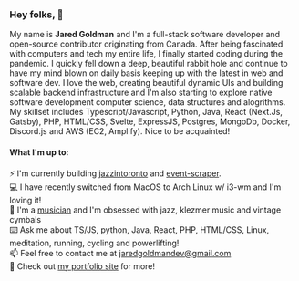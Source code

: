 ### Hey folks, :wave:

My name is **Jared Goldman** and I'm a full-stack software developer and open-source contributor originating from Canada. After being fascinated with computers and tech my entire life, I finally started coding during the pandemic. I quickly fell down a deep, beautiful rabbit hole and continue to have my mind blown on daily basis keeping up with the latest in web and software dev. I love the web, creating beautiful dynamic UIs and building scalable backend infrastructure and
I'm also starting to explore native software development computer science, data structures and alogrithms. My skillset includes Typescript/Javascript, Python, Java, React (Next.Js, Gatsby), PHP, HTML/CSS, Svelte, ExpressJS, Postgres, MongoDb, Docker, Discord.js and AWS (EC2, Amplify). Nice to be acquainted!

#### What I'm up to:

:zap: I'm currently building [jazzintoronto](https://jazzintoronto.ca) and [event-scraper](https://github.com/jaredgoldman/event-scraper).  
:computer: I have recently switched from MacOS to Arch Linux w/ i3-wm and I'm loving it!   
:drum: I'm a [musician](https://jared-goldman-music.netlify.app/) and I'm obsessed with jazz, klezmer music and vintage cymbals   
:keyboard: Ask me about TS/JS, python, Java, React, PHP, HTML/CSS, Linux, meditation, running, cycling and powerlifting!  
:mailbox: Feel free to contact me at jaredgoldmandev@gmail.com  
:muscle: Check out [my portfolio site](https://jaredgoldman.dev) for more!  
